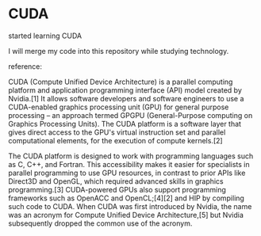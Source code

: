 # CUDA
started learning CUDA

I will merge my code into this repository while studying technology.

reference:

CUDA (Compute Unified Device Architecture) is a parallel computing platform and application programming interface (API) model created by Nvidia.[1] It allows software developers and software engineers to use a CUDA-enabled graphics processing unit (GPU) for general purpose processing – an approach termed GPGPU (General-Purpose computing on Graphics Processing Units). The CUDA platform is a software layer that gives direct access to the GPU's virtual instruction set and parallel computational elements, for the execution of compute kernels.[2]

The CUDA platform is designed to work with programming languages such as C, C++, and Fortran. This accessibility makes it easier for specialists in parallel programming to use GPU resources, in contrast to prior APIs like Direct3D and OpenGL, which required advanced skills in graphics programming.[3] CUDA-powered GPUs also support programming frameworks such as OpenACC and OpenCL;[4][2] and HIP by compiling such code to CUDA. When CUDA was first introduced by Nvidia, the name was an acronym for Compute Unified Device Architecture,[5] but Nvidia subsequently dropped the common use of the acronym.
